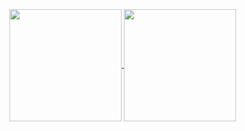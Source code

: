 <a href="https://github.com/Virz12/github-readme-stats">
  <img height=200 align="center" src="https://github-readme-stats.vercel.app/api?username=Virz12" />
</a>
<a href="https://github.com/Virz12/convoychat">
  <img height=200 align="center" src="https://github-readme-stats.vercel.app/api/top-langs?username=Virz12&layout=compact&langs_count=8&card_width=320" />
</a>

